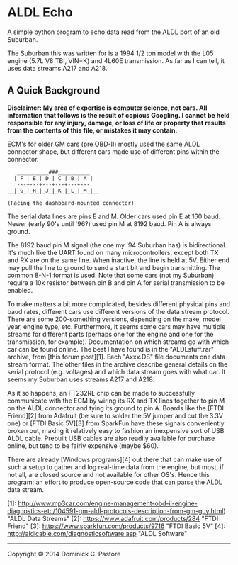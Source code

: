 ALDL Echo
=========

A simple python program to echo data read from the ALDL port of an old Suburban.

The Suburban this was written for is a 1994 1/2 ton model with the L05 engine
(5.7L V8 TBI, VIN=K) and 4L60E transmission. As far as I can tell, it uses data
streams A217 and A218.

A Quick Background
------------------

**Disclaimer: My area of expertise is computer science, not cars. All
information that follows is the result of copious Googling. I cannot be held
responsible for any injury, damage, or loss of life or property that results
from the contents of this file, or mistakes it may contain.**

ECM's for older GM cars (pre OBD-II) mostly used the same ALDL connector shape,
but different cars made use of different pins within the connector.

       __________###__________
      | F | E | D | C | B | A |
       ---+---+---+---+---+--- 
    __|_G_|_H_|_J_|_K_|_L_|_M_|__

    (Facing the dashboard-mounted connector)

The serial data lines are pins E and M. Older cars used pin E at 160 baud. Newer
(early 90's until '96?) used pin M at 8192 baud. Pin A is always ground.

The 8192 baud pin M signal (the one my '94 Suburban has) is bidirectional. It's
much like the UART found on many microcontrollers, except both TX and RX are on
the same line. When inactive, the line is held at 5V. Either end may pull the
line to ground to send a start bit and begin transmitting. The common 8-N-1 
format is used. Note that some cars (not my Suburban) require a 10k resistor
between pin B and pin A for serial transmission to be enabled.

To make matters a bit more complicated, besides different physical pins and baud
rates, different cars use different versions of the data stream protocol. There
are some 200-something versions, depending on the make, model year, engine type,
etc. Furthermore, it seems some cars may have multiple streams for different
parts (perhaps one for the engine and one for the transmission, for example).
Documentation on which streams go with which car can be found online. The best I
have found is in the "ALDLstuff.rar" archive, from [this forum post][1].
Each "Axxx.DS" file documents one data stream format. The other files in the
archive describe general details on the serial protocol (e.g. voltages) and
which data stream goes with what car. It seems my Suburban uses streams A217 and
A218.

As it so happens, an FT232RL chip can be made to successfully communicate
with the ECM by wiring its RX and TX lines together to pin M on the ALDL
connector and tying its ground to pin A. Boards like the [FTDI Friend][2] from
Adafruit (be sure to solder the 5V jumper and cut the 3.3V one) or [FTDI Basic 5V][3] from SparkFun have these signals conveniently broken out,
making it relatively easy to fashion an inexpensive sort of USB ALDL cable.
Prebuilt USB cables are also readily available for purchase online, but tend to
be fairly expensive (maybe $60).

There are already [Windows programs][4] out there that can make use of such a setup
to gather and log real-time data from the engine, but most, if not all, are
closed source and not available for other OS's. Hence this program: an effort to
produce open-source code that can parse the ALDL data stream.

[1]: http://www.mp3car.com/engine-management-obd-ii-engine-diagnostics-etc/104591-gm-aldl-protocols-description-from-gm-guy.html) "ALDL Data Streams"
[2]: https://www.adafruit.com/products/284 "FTDI Friend"
[3]: https://www.sparkfun.com/products/9716 "FTDI Basic 5V"
[4]: http://aldlcable.com/diagnosticsoftware.asp "ALDL Software"

------------------------------------------------------------------------

Copyright © 2014 Dominick C. Pastore
